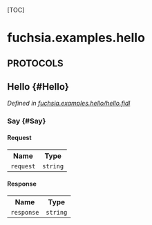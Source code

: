 [TOC]

# fuchsia.examples.hello


## **PROTOCOLS**

## Hello {#Hello}
*Defined in [fuchsia.examples.hello/hello.fidl](https://fuchsia.googlesource.com/fuchsia/+/master/topaz/runtime/dart_runner/examples/hello_app_dart/interfaces/hello.fidl#8)*


### Say {#Say}


#### Request
<table>
    <tr><th>Name</th><th>Type</th></tr>
    <tr>
            <td><code>request</code></td>
            <td>
                <code>string</code>
            </td>
        </tr></table>


#### Response
<table>
    <tr><th>Name</th><th>Type</th></tr>
    <tr>
            <td><code>response</code></td>
            <td>
                <code>string</code>
            </td>
        </tr></table>

















